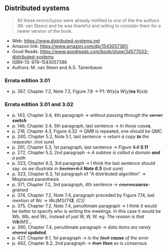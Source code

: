## Distributed systems

> All these errors/typos were already notified to one of the the authors (M. van Steen) and he was thankful and willing to consider them for a newer version of the book.

- Web: https://www.distributed-systems.net
- Amazon link: https://www.amazon.com/dp/1543057381/
- Good Reads: https://www.goodreads.com/book/show/34577033-distributed-systems
- ISBN-13: 978-1543057386
- Authors: M. van Steen and A.S. Tanenbaum

### Errata edition 3.01

- p. 367, Chapter 7.2, Note 7.3, Figure 7.8 -> P1: W(x)a  W(y)~~b~~**a**  R(x)b

### Errata edition 3.01 and 3.02

- p. 143, Chapter 3.4, 4th paragraph -> _without passing through the ~~server~~ **switch**_
- p. 146, Chapter 3.4, 5th paragraph, last sentence -> _In those case**s**,_
- p. 216, Chapter 4.3, Figure 4.32 -> QMB is repeated, one should be QMC
- p. 240, Chapter 5.2, Note 5.1, last sentence -> _return a copy **to** the requester._ (not sure)
- p. 261, Chapter 5.3, 1st paragraph, last sentence -> _Figure ~~5.9~~ **5.11**_
- p. 272, Chapter 5.3, 2nd paragraph -> _A subtree is called a domain **and** a path_
- p. 323, Chapter 6.3, 3rd paragraph -> I think the last sentence should say: _as we illustrate in ~~Section 6.3~~ **Note 6.5**_ (not sure)
- p. 323, Chapter 6.3, 1st paragraph of "A distributed algorithm" -> Misplaced paranthesis
- p. 371, Chapter 7.2, 3rd paragraph, 4th sentence -> _~~course~~**coarse**-grained_
- p. 374, Chapter 7.2, Note 7.4, paragraph preceded by Figure 7.14, last mention of Wc -> _Wc(M1)[T~~1~~**3**, {C}]_
- p. 375, Chapter 7.2, Note 7.4, penultimate paragraph -> I think it would be better to specify who is writing the meetings. In this case it would be Wb, Wb, and Wc, instead of just W, W, W. eg: _The reason is that W**b**(M1)..._
- p. 390, Chapter 7.4, penultimate paragraph -> _data items are rarely ~~shared~~ **updated**._
- p. 427, Chapter 8.1, 1st paragraph -> _is the ~~fault~~ **cause** of the error_
- p. 462, Chapter 8.2, 2nd paragraph -> _~~than~~ **then** so is consensus_
